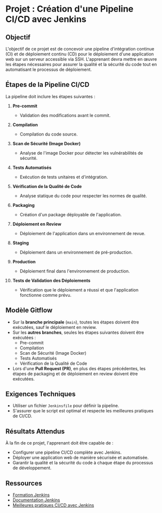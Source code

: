 # Projet : Création d'une Pipeline CI/CD avec Jenkins

## Objectif
L'objectif de ce projet est de concevoir une pipeline d'intégration continue (CI) et de déploiement continu (CD) pour le déploiement d'une application web sur un serveur accessible via SSH. L'apprenant devra mettre en œuvre les étapes nécessaires pour assurer la qualité et la sécurité du code tout en automatisant le processus de déploiement.

## Étapes de la Pipeline CI/CD

La pipeline doit inclure les étapes suivantes :

1. **Pre-commit**
   - Validation des modifications avant le commit.

2. **Compilation**
   - Compilation du code source.

3. **Scan de Sécurité (Image Docker)**
   - Analyse de l'image Docker pour détecter les vulnérabilités de sécurité.

4. **Tests Automatisés**
   - Exécution de tests unitaires et d'intégration.

5. **Vérification de la Qualité de Code**
   - Analyse statique du code pour respecter les normes de qualité.

6. **Packaging**
   - Création d'un package déployable de l'application.

7. **Déploiement en Review**
   - Déploiement de l'application dans un environnement de revue.

8. **Staging**
   - Déploiement dans un environnement de pré-production.

9. **Production**
   - Déploiement final dans l'environnement de production.

10. **Tests de Validation des Déploiements**
    - Vérification que le déploiement a réussi et que l'application fonctionne comme prévu.

## Modèle Gitflow

- Sur la **branche principale** (`main`), toutes les étapes doivent être exécutées, sauf le déploiement en review.
- Sur les **autres branches**, seules les étapes suivantes doivent être exécutées :
  - Pre-commit
  - Compilation
  - Scan de Sécurité (Image Docker)
  - Tests Automatisés
  - Vérification de la Qualité de Code
- Lors d'une **Pull Request (PR)**, en plus des étapes précédentes, les étapes de packaging et de déploiement en review doivent être exécutées.

## Exigences Techniques

- Utiliser un fichier `Jenkinsfile` pour définir la pipeline.
- S'assurer que le script est optimal et respecte les meilleures pratiques de CI/CD.

## Résultats Attendus

À la fin de ce projet, l'apprenant doit être capable de :

- Configurer une pipeline CI/CD complète avec Jenkins.
- Déployer une application web de manière sécurisée et automatisée.
- Garantir la qualité et la sécurité du code à chaque étape du processus de développement.

## Ressources
- [Formation Jenkins ](https://eazytraining.fr/cours/jenkins-ci-cd-pour-devops/)
- [Documentation Jenkins](https://www.jenkins.io/doc/)
- [Meilleures pratiques CI/CD avec Jenkins](https://www.jenkins.io/doc/book/pipeline/#best-practices)
